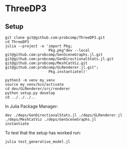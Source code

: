 # ThreeDP3

## Setup 
```shell
git clone git@github.com:probcomp/ThreeDP3.git
cd ThreeDP3
julia --project -e 'import Pkg;
                    Pkg.pkg"dev --local git@github.com:probcomp/GenSceneGraphs.jl.git git@github.com:probcomp/GenDirectionalStats.jl.git git@github.com:probcomp/MeshCatViz.git git@github.com:probcomp/GLRenderer.jl.git";
                    Pkg.instantiate()'

python3 -m venv my_venv
source my_venv/bin/activate
cd dev/GLRenderer/src/renderer
python setup.py develop
cd ../../../..
```
In Julia Package Manager:
```
dev ./deps/GenDirectionalStats.jl ./deps/GLRenderer.jl ./deps/MeshCatViz ./deps/GenSceneGraphs.jl
instantiate
```

To test that the setup has worked run:
```
julia test_generative_model.jl
```
